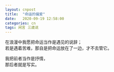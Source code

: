 ```yaml
---
layout: cnpost
title:  "命运的偏爱"
date:   2020-09-19 12:58:00
categories: cn
tags: 闲言 三歳说
---
```


在浪漫中我愿把命运当作是遇见的说辞；<br>
若是遇着苦难，那自是把命运放在了一边，才不去管它。

我把前者当作是抒情，<br>
那后者就是写实。
